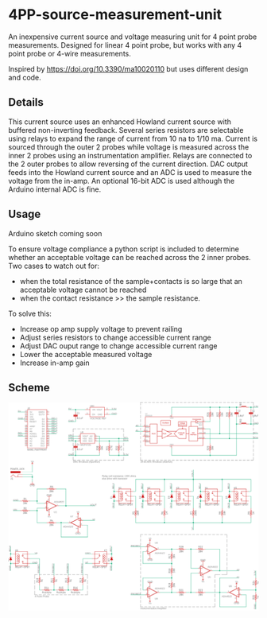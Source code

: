# 4PP-source-measurement-unit
An inexpensive current source and voltage measuring unit for 4 point probe measurements. Designed for linear 4 point probe, but works with any 4 point probe or 4-wire measurements.

Inspired by https://doi.org/10.3390/ma10020110 but uses different design and code.

## Details
This current source uses an enhanced Howland current source with buffered non-inverting feedback. Several series resistors are selectable using relays to expand the range of current from 10 na to 1/10 ma. Current is sourced through the outer 2 probes while voltage is measured across the inner 2 probes using an instrumentation amplifier. Relays are connected to the 2 outer probes to allow reversing of the current direction. DAC output feeds into the Howland current source and an ADC is used to measure the voltage from the in-amp. An optional 16-bit ADC is used although the Arduino internal ADC is fine.

## Usage
Arduino sketch coming soon

To ensure voltage compliance a python script is included to determine whether an acceptable voltage can be reached across the 2 inner probes. Two cases to watch out for:
- when the total resistance of the sample+contacts is so large that an acceptable voltage cannot be reached
- when the contact resistance >> the sample resistance.

To solve this:
- Increase op amp supply voltage to prevent railing
- Adjust series resistors to change accessible current range
- Adjust DAC ouput range to change accessible current range
- Lower the acceptable measured voltage
- Increase in-amp gain

## Scheme
<img src="https://github.com/JustinJKwok/4PP-source-measurement-unit/blob/master/current_source_scheme.png">
